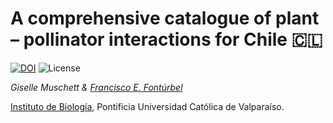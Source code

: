 # A comprehensive catalogue of plant – pollinator interactions for Chile :chile:

[![DOI](https://zenodo.org/badge/261577192.svg)](https://zenodo.org/badge/latestdoi/261577192) ![License](https://img.shields.io/badge/License-CC%20BY%2D-SA%204.0-lightgrey.svg)

_Giselle Muschett & [Francisco E. Fontúrbel](https://github.com/fonturbel)_

[Instituto de Biología](http://biologia.pucv.cl/), Pontificia Universidad Católica de Valparaíso.
